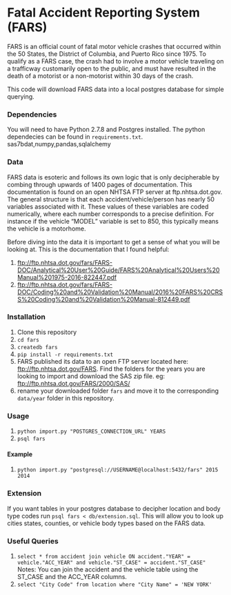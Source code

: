 
# Fatal Accident Reporting System (FARS)
FARS is an official count of fatal motor vehicle crashes that occurred within the 50 States, the District of Columbia, and Puerto Rico since 1975. To qualify as a FARS case, the crash had to involve a motor vehicle traveling on a trafficway customarily open to the public, and must have resulted in the death of a motorist or a non-motorist within 30 days of the crash. 

This code will download FARS data into a local postgres database for simple querying. 

### Dependencies 
You will need to have Python 2.7.8 and Postgres installed. The python dependecies can be found in `requirements.txt`. sas7bdat,numpy,pandas,sqlalchemy
### Data
FARS data is esoteric and follows its own logic that is only decipherable by combing through upwards of 1400 pages of documentation.  This documentation is found on an open NHTSA FTP server at ftp.nhtsa.dot.gov.  The general structure is that each accident/vehicle/person has nearly 50 variables associated with it.  These values of these variables are coded numerically, where each number corresponds to a precise definition. For instance if the vehicle “MODEL” variable is set to 850, this typically means the vehicle is a motorhome. 

Before diving into the data it is important to get a sense of what you will be looking at.  This is the documentation that I found helpful:
1. ftp://ftp.nhtsa.dot.gov/fars/FARS-DOC/Analytical%20User%20Guide/FARS%20Analytical%20Users%20Manual%201975-2016-822447.pdf
2. ftp://ftp.nhtsa.dot.gov/fars/FARS-DOC/Coding%20and%20Validation%20Manual/2016%20FARS%20CRSS%20Coding%20and%20Validation%20Manual-812449.pdf



### Installation
1. Clone this repository 
1. `cd fars`
1. `createdb fars`
1. `pip install -r requirements.txt`
1. FARS published its data to an open FTP server located here: ftp://ftp.nhtsa.dot.gov/FARS. Find the folders for the years you are looking to import and download the SAS zip file.  eg: ftp://ftp.nhtsa.dot.gov/FARS/2000/SAS/
1. rename your downloaded folder `fars` and move it to the corresponding `data/year` folder in this repository. 

### Usage
1. `python import.py "POSTGRES_CONNECTION_URL" YEARS` 
1. `psql fars`
#### Example
1. `python import.py "postgresql://USERNAME@localhost:5432/fars" 2015 2014`
### Extension
If you want tables in your postgres database to decipher location and body type codes run `psql fars < db/extension.sql`.  This will allow you to look up cities states, counties, or vehicle body types based on the FARS data.
### Useful Queries
1. `select * from accident join vehicle ON accident."YEAR" = vehicle."ACC_YEAR" and vehicle."ST_CASE" = accident."ST_CASE"` Notes: You can join the accident and the vehicle table using the ST_CASE and the ACC_YEAR columns. 
1. `select "City Code" from location where "City Name" = 'NEW YORK'`